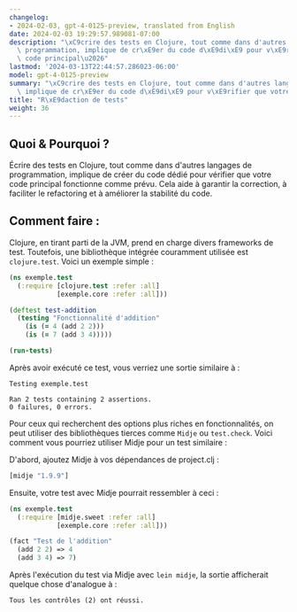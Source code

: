 ```yaml
---
changelog:
- 2024-02-03, gpt-4-0125-preview, translated from English
date: 2024-02-03 19:29:57.989081-07:00
description: "\xC9crire des tests en Clojure, tout comme dans d'autres langages de\
  \ programmation, implique de cr\xE9er du code d\xE9di\xE9 pour v\xE9rifier que votre\
  \ code principal\u2026"
lastmod: '2024-03-13T22:44:57.286023-06:00'
model: gpt-4-0125-preview
summary: "\xC9crire des tests en Clojure, tout comme dans d'autres langages de programmation,\
  \ implique de cr\xE9er du code d\xE9di\xE9 pour v\xE9rifier que votre code principal\u2026"
title: "R\xE9daction de tests"
weight: 36
---
```


## Quoi & Pourquoi ?
Écrire des tests en Clojure, tout comme dans d'autres langages de programmation, implique de créer du code dédié pour vérifier que votre code principal fonctionne comme prévu. Cela aide à garantir la correction, à faciliter le refactoring et à améliorer la stabilité du code.

## Comment faire :
Clojure, en tirant parti de la JVM, prend en charge divers frameworks de test. Toutefois, une bibliothèque intégrée couramment utilisée est `clojure.test`. Voici un exemple simple :

```clojure
(ns exemple.test
  (:require [clojure.test :refer :all]
            [exemple.core :refer :all]))

(deftest test-addition
  (testing "Fonctionnalité d'addition"
    (is (= 4 (add 2 2)))
    (is (= 7 (add 3 4)))))

(run-tests)
```
Après avoir exécuté ce test, vous verriez une sortie similaire à :

```
Testing exemple.test

Ran 2 tests containing 2 assertions.
0 failures, 0 errors.
```

Pour ceux qui recherchent des options plus riches en fonctionnalités, on peut utiliser des bibliothèques tierces comme `Midje` ou `test.check`. Voici comment vous pourriez utiliser Midje pour un test similaire :

D'abord, ajoutez Midje à vos dépendances de project.clj :
```clojure
[midje "1.9.9"]
```

Ensuite, votre test avec Midje pourrait ressembler à ceci :

```clojure
(ns exemple.test
  (:require [midje.sweet :refer :all]
            [exemple.core :refer :all]))

(fact "Test de l'addition"
  (add 2 2) => 4
  (add 3 4) => 7)
```

Après l'exécution du test via Midje avec `lein midje`, la sortie afficherait quelque chose d'analogue à :

```
Tous les contrôles (2) ont réussi.
```
